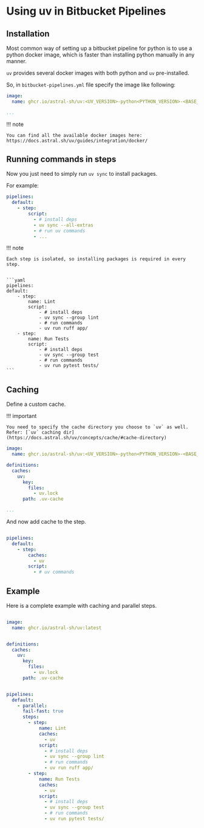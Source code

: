 # Using uv in Bitbucket Pipelines



## Installation

Most common way of setting up a bitbucket pipeline for python is to use a python docker image, which is faster than installing python manually in any manner.

`uv` provides several docker images with both python and `uv` pre-installed.

So, in `bitbucket-pipelines.yml` file specify the image like following:
```yaml
image: 
  name: ghcr.io/astral-sh/uv:<UV_VERSION>-python<PYTHON_VERSION>-<BASE_LAYER>

...
```

!!! note

    You can find all the available docker images here: 
    https://docs.astral.sh/uv/guides/integration/docker/


## Running commands in steps


Now you just need to simply run `uv sync` to install packages. 



For example:

```yaml
pipelines:
  default:
    - step:
        script:
          - # install deps
          - uv sync --all-extras
          - # run uv commands
          - ...

```

!!! note

    Each step is isolated, so installing packages is required in every step.


    ```yaml
    pipelines:
    default:
        - step:
            name: Lint
            script:
                - # install deps
                - uv sync --group lint
                - # run commands
                - uv run ruff app/
        - step:
            name: Run Tests
            script:
                - # install deps
                - uv sync --group test
                - # run commands
                - uv run pytest tests/
    ```


## Caching

Define a custom cache. 

!!! important

    You need to specify the cache directory you choose to `uv` as well.  
    Refer: [`uv` caching dir](https://docs.astral.sh/uv/concepts/cache/#cache-directory)

```yaml
image: 
  name: ghcr.io/astral-sh/uv:<UV_VERSION>-python<PYTHON_VERSION>-<BASE_LAYER>

definitions:
  caches:
    uv:
      key:
        files:
          - uv.lock
      path: .uv-cache

...

```
And now add cache to the step.

```yaml

pipelines:
  default:
    - step:
        caches:
          - uv
        script:
          - # uv commands

```


## Example

Here is a complete example with caching and parallel steps.

```yaml

image: 
  name: ghcr.io/astral-sh/uv:latest


definitions:
  caches:
    uv:
      key:
        files:
          - uv.lock
      path: .uv-cache


pipelines:
  default:
    - parallel:
      fail-fast: true
      steps:
        - step:
            name: Lint
            caches:
              - uv
            script:
              - # install deps
              - uv sync --group lint
              - # run commands
              - uv run ruff app/
        - step:
            name: Run Tests
            caches:
              - uv
            script:
              - # install deps
              - uv sync --group test
              - # run commands
              - uv run pytest tests/


```
